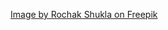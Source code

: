 [Image by Rochak Shukla on Freepik](https://www.freepik.com/free-psd/recycle-logo-typographical-transparent-psd_84922324.htm#query=logo%20png&position=10&from_view=keyword&track=ais&uuid=95b4e559-a66b-4998-b163-386e44453f03)

